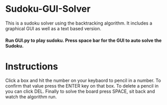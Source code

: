 # Sudoku-GUI-Solver
This is a sudoku solver using the backtracking algorithm. It includes a graphical GUI as well as a text based version.

#### Run GUI.py to play sudoku. Press space bar for the GUI to auto solve the Sudoku.

# Instructions
Click a box and hit the number on your keybaord to pencil in a number. To confirm that value press the ENTER key on that box. To delete a pencil in you can click DEL. Finally to solve the board press SPACE, sit back and watch the algorithm run.
